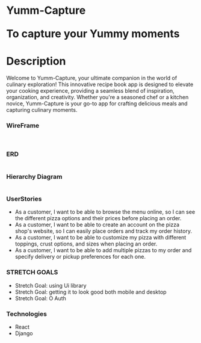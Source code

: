 # Yumm-Capture <p>To capture your Yummy moments</p>

<h1>Description</h1>
<p>Welcome to Yumm-Capture, your ultimate companion in the world of culinary exploration! This innovative recipe book app is designed to elevate your cooking experience, providing a seamless blend of inspiration, organization, and creativity. Whether you're a seasoned chef or a kitchen novice, Yumm-Capture is your go-to app for crafting delicious meals and capturing culinary moments.</P>


<h3>WireFrame</h3>
<img src="">
<img src="">
<img src="">
<img src="">

<h3>ERD</h3>
<img src="">

<h3>Hierarchy Diagram</h3>
<img src="">

<!-- <h3>Home</h3>
<img src="assets/Screenshot from 2023-11-12 20-40-17.png">
<p>In the home you will see 2 links that will take you to the create your own pizza page and the pizza page and a about us</p>

<h3>Pizza Descriptions</h3>
<img src="assets/Screenshot from 2023-11-12 20-51-47.png">
<p>This is where you are able to see the pizzas and add them to cart and see their descriptions</p>

<h3>Create Your Own Pizza</h3>
<img src="assets/Screenshot from 2023-11-12 20-53-24.png">
<p>This is the part of the app where you are able to create your own pizza and add it to your order</p>

<h3>Cart</h3>
<img src="assets/Screenshot from 2023-11-12 20-55-52.png">
<p>The cart is a overlay on the body of the page and it shows your order and you have the option to remove items and delete your order</p> -->


<h3>UserStories</h3>
<ul>
    <li>As a customer, I want to be able to browse the menu online, so I can see the different pizza options and their prices before placing an order.</li>
    <li>As a customer, I want to be able to create an account on the pizza shop's website, so I can easily place orders and track my order history.</li>
    <li>As a customer, I want to be able to customize my pizza with different toppings, crust options, and sizes when placing an order.</li>
    <li>As a customer, I want to be able to add multiple pizzas to my order and specify delivery or pickup preferences for each one.</li>
</ul>

<h3>STRETCH GOALS</h3>
<ul>
    <li>Stretch Goal: using Ui library </li>
    <li>Stretch Goal: getting it to look good both mobile and desktop</li>
    <li>Stretch Goal: O Auth</li>
</ul>

<h3>Technologies</h3>
<ul>
    <li>React</li>
    <li>Django</li>

</ul>